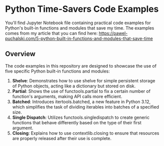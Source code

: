 # Python Time-Savers Code Examples

You'll find Jupyter Notebook file containing practical code examples for Python's built-in functions and modules that save my time. 
The examples comes from my article that you can find here: https://pawel-puchalski.com/5-python-built-in-functions-and-modules-that-save-time

## Overview

The code examples in this repository are designed to showcase the use of five specific Python built-in functions and modules:

1. **Shelve**: Demonstrates how to use shelve for simple persistent storage of Python objects, acting like a dictionary but stored on disk.
2. **Partial**: Shows the use of functools.partial to fix a certain number of function's arguments, making API calls more efficient.
3. **Batched**: Introduces itertools.batched, a new feature in Python 3.12, which simplifies the task of dividing iterables into batches of a specified size.
4. **Single Dispatch**: Utilizes functools.singledispatch to create generic functions that behave differently based on the type of their first argument.
5. **Closing**: Explains how to use contextlib.closing to ensure that resources are properly released after their use is complete.
